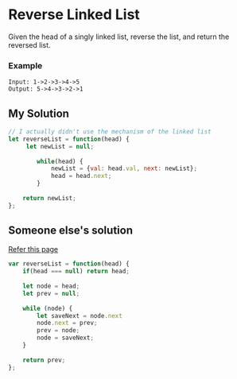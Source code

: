 # Reverse Linked List

Given the head of a singly linked list, reverse the list, and return the reversed list.

### Example
```
Input: 1->2->3->4->5
Output: 5->4->3->2->1
```

## My Solution
```js
// I actually didn't use the mechanism of the linked list
let reverseList = function(head) {
     let newList = null;
        
        while(head) {
            newList = {val: head.val, next: newList};
            head = head.next;
        }
    
    return newList;
};
```

## Someone else's solution
[Refer this page](https://www.geeksforgeeks.org/reverse-a-linked-list/)
```js
var reverseList = function(head) {
    if(head === null) return head;   
    
    let node = head;     
    let prev = null;
    
    while (node) {
        let saveNext = node.next
        node.next = prev;
        prev = node;        
        node = saveNext;        
    }
    
    return prev;
};
```
